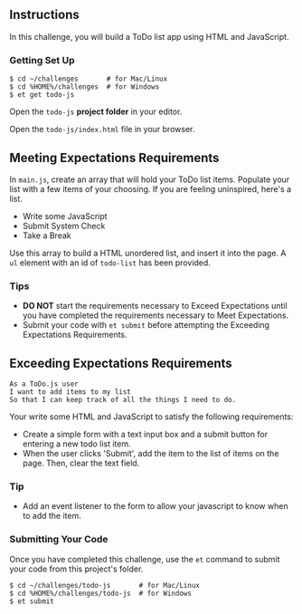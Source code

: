 ## Instructions

In this challenge, you will build a ToDo list app using HTML and JavaScript.

### Getting Set Up

```no-highlight
$ cd ~/challenges       # for Mac/Linux
$ cd %HOME%/challenges  # for Windows
$ et get todo-js
```

Open the `todo-js` **project folder** in your editor.

Open the `todo-js/index.html` file in your browser.

## Meeting Expectations Requirements

In `main.js`, create an array that will hold your ToDo list items. Populate your
list with a few items of your choosing. If you are feeling uninspired, here's a
list.

* Write some JavaScript
* Submit System Check
* Take a Break

Use this array to build a HTML unordered list, and insert it into the page. A
`ul` element with an id of `todo-list` has been provided.

### Tips

* **DO NOT** start the requirements necessary to Exceed Expectations until you have completed the requirements necessary to Meet Expectations.
* Submit your code with `et submit` before attempting the Exceeding Expectations Requirements.

## Exceeding Expectations Requirements

```no-highlight
As a ToDo.js user
I want to add items to my list
So that I can keep track of all the things I need to do.
```

Your write some HTML and JavaScript to satisfy the following requirements:

* Create a simple form with a text input box and a submit button for entering a new todo list item.
* When the user clicks 'Submit', add the item to the list of items on the page.
  Then, clear the text field.

### Tip
* Add an event listener to the form to allow your javascript to know when to add the item.

### Submitting Your Code

Once you have completed this challenge, use the `et` command to submit your code
from this project's folder.

```no-highlight
$ cd ~/challenges/todo-js       # for Mac/Linux
$ cd %HOME%/challenges/todo-js  # for Windows
$ et submit
```
